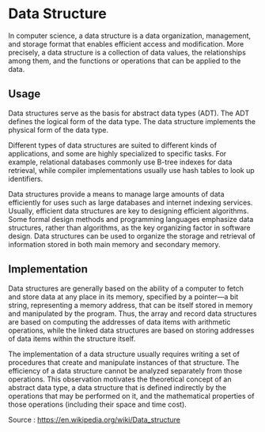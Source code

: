 # Data Structure
In computer science, a data structure is a data organization, management, and storage format that 
enables efficient access and modification. More precisely, a data structure is a collection 
of data values, the relationships among them, and the functions or operations that can be applied to the data.

## Usage

Data structures serve as the basis for abstract data types (ADT). The ADT defines the logical form of the 
data type. The data structure implements the physical form of the data type.

Different types of data structures are suited to different kinds of applications, and some are highly 
specialized to specific tasks. For example, relational databases commonly use B-tree indexes for data retrieval, 
while compiler implementations usually use hash tables to look up identifiers.

Data structures provide a means to manage large amounts of data efficiently for uses such as large databases 
and internet indexing services. Usually, efficient data structures are key to designing efficient algorithms.
Some formal design methods and programming languages emphasize data structures, rather than algorithms, 
as the key organizing factor in software design. Data structures can be used to organize the storage and 
retrieval of information stored in both main memory and secondary memory.

## Implementation

Data structures are generally based on the ability of a computer to fetch and store data at any place 
in its memory, specified by a pointer—a bit string, representing a memory address, that can be itself 
stored in memory and manipulated by the program. Thus, the array and record data structures are based 
on computing the addresses of data items with arithmetic operations, while the linked data structures
are based on storing addresses of data items within the structure itself.

The implementation of a data structure usually requires writing a set of procedures that create and 
manipulate instances of that structure. The efficiency of a data structure cannot be analyzed separately
from those operations. This observation motivates the theoretical concept of an abstract data type, 
a data structure that is defined indirectly by the operations that may be performed on it, 
and the mathematical properties of those operations (including their space and time cost).

Source : https://en.wikipedia.org/wiki/Data_structure
